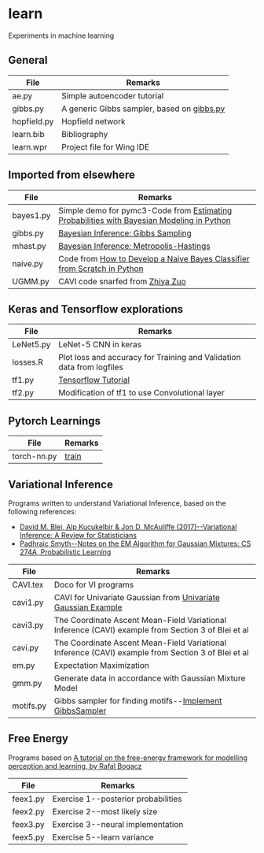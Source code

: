 # learn
Experiments in machine learning

## General

 File  | Remarks
---------------|--------------------------------------------
ae.py|Simple autoencoder tutorial
gibbs.py| A generic Gibbs sampler, based on [gibbs.py](http://www2.bcs.rochester.edu/sites/jacobslab/cheat_sheets.html)
hopfield.py | Hopfield network
learn.bib|Bibliography
learn.wpr | Project file for Wing IDE



## Imported from elsewhere

 File  | Remarks
-------------------------|------------------------------------------------------------------------------------
 bayes1.py |Simple  demo for pymc3-Code from [Estimating Probabilities with Bayesian Modeling in Python](https://towardsdatascience.com/estimating-probabilities-with-bayesian-modeling-in-python-7144be007815)
 gibbs.py |  [Bayesian Inference: Gibbs Sampling](http://www2.bcs.rochester.edu/sites/jacobslab/cheat_sheets.html)
 mhast.py | [Bayesian Inference: Metropolis-Hastings](http://www2.bcs.rochester.edu/sites/jacobslab/cheat_sheets.html)
 naive.py | Code from [How to Develop a Naive Bayes Classifier from Scratch in Python](https://machinelearningmastery.com/classification-as-conditional-probability-and-the-naive-bayes-algorithm/)
 UGMM.py|CAVI code snarfed from [Zhiya Zuo](https://zhiyzuo.github.io/VI)


## Keras and Tensorflow explorations

 File  | Remarks |
---------------|--------------------------------------------
LeNet5.py|LeNet-5 CNN in keras
losses.R|Plot loss and accuracy for Training and Validation data from logfiles
tf1.py|[Tensorflow Tutorial](https://www.tensorflow.org/tutorials/quickstart/beginner)
tf2.py|Modification of tf1 to use Convolutional layer


## Pytorch Learnings

 File  | Remarks |
---------------|--------------------------------------------
torch-nn.py|[train](https://pytorch.org/tutorials/beginner/blitz/cifar10_tutorial.html#sphx-glr-beginner-blitz-cifar10-tutorial-py)

## Variational Inference

Programs written to understand Variational Inference, based on the following references:
 * [David M. Blei, Alp Kucukelbir & Jon D. McAuliffe (2017)--Variational Inference: A Review for Statisticians](http://www.cs.columbia.edu/~blei/fogm/2018F/materials/BleiKucukelbirMcAuliffe2017.pdf)
 * [Padhraic Smyth--Notes on the EM Algorithm for Gaussian Mixtures: CS 274A, Probabilistic Learning](https://www.ics.uci.edu/~smyth/courses/cs274/notes/EMnotes.pdf)

 File  | Remarks |
---------------|-------------------------------------------------------------------------------------------
CAVI.tex|Doco for VI programs
cavi1.py|CAVI for Univariate Gaussian from [Univariate Gaussian Example](https://suzyahyah.github.io/bayesian%20inference/machine%20learning/2019/03/20/CAVI.html)
cavi3.py|The Coordinate Ascent Mean-Field Variational Inference (CAVI) example from Section 3 of Blei et al
cavi.py|The Coordinate Ascent Mean-Field Variational Inference (CAVI) example from Section 3 of Blei et al
em.py|Expectation Maximization
gmm.py|Generate data in accordance with Gaussian Mixture Model
motifs.py|Gibbs sampler for finding motifs--[Implement GibbsSampler](http://rosalind.info/problems/ba2g/)


## Free Energy

Programs based on [A tutorial on the free-energy framework for modelling perception
and learning, by Rafal Bogacz](https://www.sciencedirect.com/science/article/pii/S0022249615000759)

 File  | Remarks |
---------------|-------------------------------------------------------------------------------------------
feex1.py| Exercise 1--posterior probabilities
feex2.py| Exercise 2--most likely size
feex3.py| Exercise 3--neural implementation
feex5.py| Exercise 5--learn variance
